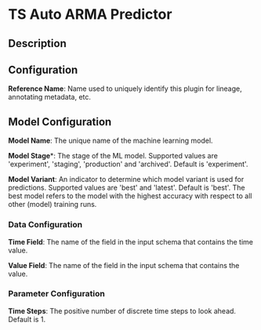 
# TS Auto ARMA Predictor

## Description

## Configuration
**Reference Name**: Name used to uniquely identify this plugin for lineage, annotating metadata, etc.

## Model Configuration
**Model Name**: The unique name of the machine learning model.

**Model Stage***: The stage of the ML model. Supported values are 'experiment', 'staging', 'production'
and 'archived'. Default is 'experiment'.

**Model Variant**: An indicator to determine which model variant is used for predictions. Supported values
are 'best' and 'latest'. Default is 'best'. The best model refers to the model with the highest accuracy
with respect to all other (model) training runs.

### Data Configuration
**Time Field**: The name of the field in the input schema that contains the time value.

**Value Field**: The name of the field in the input schema that contains the value.

### Parameter Configuration
**Time Steps**: The positive number of discrete time steps to look ahead. Default is 1.
